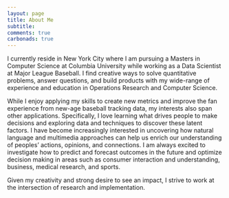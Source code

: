 ```yaml
---
layout: page
title: About Me
subtitle: 
comments: true
carbonads: true
---
```


I currently reside in New York City where I am pursuing a Masters in Computer Science at Columbia University while working as a Data Scientist at Major League Baseball. I find creative ways to solve quantitative problems, answer questions, and build products
with my wide-range of experience and education in Operations Research and Computer Science.

While I enjoy applying my skills to create new metrics and improve the fan experience from new-age baseball tracking data, my interests also span other applications. Specifically, I love learning what drives people to make decisions and exploring data and techniques to discover these latent factors. I have become increasingly interested in uncovering how natural language and multimedia approaches can help us enrich our understanding of peoples’ actions, opinions, and connections. I am always excited to investigate how to predict and forecast outcomes in the future and optimize decision making in areas such as consumer interaction and understanding, business, medical research, and sports.

Given my creativity and strong desire to see an impact, I strive to work at the intersection of research and implementation.

 